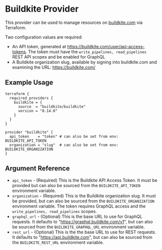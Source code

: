 # Buildkite Provider

This provider can be used to manage resources on [buildkite.com](https://buildkite.com) via Terraform.

Two configuration values are required:

-   An API token, generated at https://buildkite.com/user/api-access-tokens. The
    token must have the `write_pipelines, read_pipelines` REST API scopes and be enabled for GraphQL
-   A Buildkite organization slug, available by signing into buildkite.com and
    examining the URL: https://buildkite.com/<org-slug>

## Example Usage

```hcl
terraform {
  required_providers {
    buildkite = {
      source  = "buildkite/buildkite"
      version = "0.14.0"
    }
  }
}

provider "buildkite" {
  api_token    = "token" # can also be set from env: BUILDKITE_API_TOKEN
  organization = "slug"  # can also be set from env: BUILDKITE_ORGANIZATION
}
```

## Argument Reference

- `api_token` - (Required) This is the Buildkite API Access Token. It must be provided but can also be sourced from the `BUILDKITE_API_TOKEN` environment variable.
- `organization` - (Required) This is the Buildkite organization slug. It must be provided, but can also be sourced from the `BUILDKITE_ORGANIZATION` environment variable. The token requires GraphQL access and the `write_pipelines, read_pipelines` scopes.
- `graphql_url` - (Optional) This is the base URL to use for GraphQL requests. It defaults to "https://graphql.buildkite.com/v1", but can also be sourced from the `BUILDKITE_GRAPHQL_URL` environment variable.
- `rest_url` - (Optional) This is the the base URL to use for REST requests. It defaults to "https://api.buildkite.com", but can also be sourced from the `BUILDKITE_REST_URL` environment variable.
